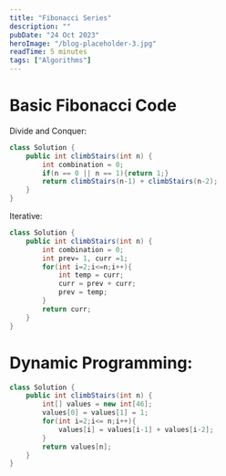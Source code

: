 ```yaml
---
title: "Fibonacci Series"
description: ""
pubDate: "24 Oct 2023"
heroImage: "/blog-placeholder-3.jpg"
readTime: 5 minutes
tags: ["Algorithms"]
---
```


# <b> Basic Fibonacci Code</b>

Divide and Conquer:

```java
class Solution {
    public int climbStairs(int n) {
        int combination = 0;
        if(n == 0 || n == 1){return 1;}
        return climbStairs(n-1) + climbStairs(n-2);
    }
}
```

Iterative:

```java
class Solution {
    public int climbStairs(int n) {
        int combination = 0;
        int prev= 1, curr =1;
        for(int i=2;i<=n;i++){
            int temp = curr;
            curr = prev + curr;
            prev = temp;
        }
        return curr;
    }
}
```

# Dynamic Programming:

```java
class Solution {
    public int climbStairs(int n) {
        int[] values = new int[46];
        values[0] = values[1] = 1;
        for(int i=2;i<= n;i++){
            values[i] = values[i-1] + values[i-2];
        }
        return values[n];
    }
}
```
